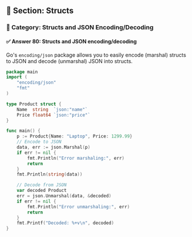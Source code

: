 ## 📘 Section: Structs  
### 🔹 Category: Structs and JSON Encoding/Decoding  
#### ✅ Answer 80: Structs and JSON encoding/decoding

Go's `encoding/json` package allows you to easily encode (marshal) structs to JSON and decode (unmarshal) JSON into structs.

```go
package main
import (
    "encoding/json"
    "fmt"
)

type Product struct {
    Name  string  `json:"name"`
    Price float64 `json:"price"`
}

func main() {
    p := Product{Name: "Laptop", Price: 1299.99}
    // Encode to JSON
    data, err := json.Marshal(p)
    if err != nil {
        fmt.Println("Error marshaling:", err)
        return
    }
    fmt.Println(string(data))

    // Decode from JSON
    var decoded Product
    err = json.Unmarshal(data, &decoded)
    if err != nil {
        fmt.Println("Error unmarshaling:", err)
        return
    }
    fmt.Printf("Decoded: %+v\n", decoded)
}
```
